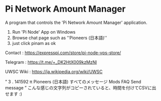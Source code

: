 # Pi Network Amount Manager 

A program that controls the 'Pi Network Amount Manager' application.

1. Run 'Pi Node' App on Windows
2. Browse chat page such as ''Pioneers (日本語)''
3. just click pinam as ok

Contact : https://expresspi.com/store/pi-node-vps-store/

Telegram : https://t.me/+_DK2HtX009kzMzNl


UWSC Wiki : https://ja.wikipedia.org/wiki/UWSC

”
3
.
141592
π
Pioneers (日本語)
すべてのメッセージ
Mods FAQ
Send message
”
こんな感じの文字列がコピーされていると、時間を付けてCSVに出せます :)
